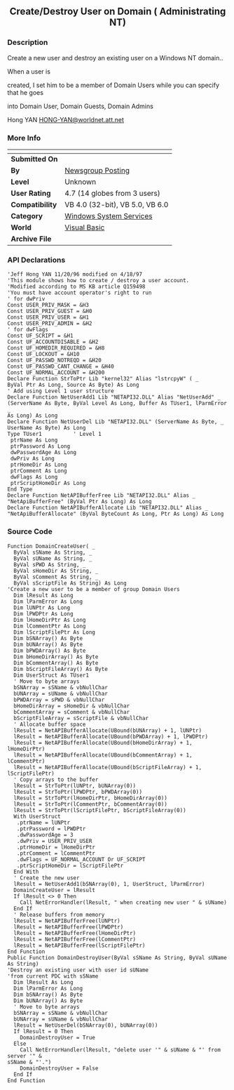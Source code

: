 ﻿<div align="center">

## Create/Destroy User on Domain \( Administrating NT\)


</div>

### Description

Create a new user and destroy an existing user on a Windows NT domain..

When a user is

created, I set him to be a member of Domain Users while you can specify that he goes

into Domain User, Domain Guests, Domain Admins

Hong YAN <HONG-YAN@worldnet.att.net>
 
### More Info
 


<span>             |<span>
---                |---
**Submitted On**   |
**By**             |[Newsgroup Posting](https://github.com/Planet-Source-Code/PSCIndex/blob/master/ByAuthor/newsgroup-posting.md)
**Level**          |Unknown
**User Rating**    |4.7 (14 globes from 3 users)
**Compatibility**  |VB 4\.0 \(32\-bit\), VB 5\.0, VB 6\.0
**Category**       |[Windows System Services](https://github.com/Planet-Source-Code/PSCIndex/blob/master/ByCategory/windows-system-services__1-35.md)
**World**          |[Visual Basic](https://github.com/Planet-Source-Code/PSCIndex/blob/master/ByWorld/visual-basic.md)
**Archive File**   |[](https://github.com/Planet-Source-Code/newsgroup-posting-create-destroy-user-on-domain-administrating-nt__1-532/archive/master.zip)

### API Declarations

```
'Jeff Hong YAN 11/20/96 modified on 4/18/97
'This module shows how to create / destroy a user account.
'Modified according to MS KB article Q159498
'You must have account operator's right to run
' for dwPriv
Const USER_PRIV_MASK = &H3
Const USER_PRIV_GUEST = &H0
Const USER_PRIV_USER = &H1
Const USER_PRIV_ADMIN = &H2
' for dwFlags
Const UF_SCRIPT = &H1
Const UF_ACCOUNTDISABLE = &H2
Const UF_HOMEDIR_REQUIRED = &H8
Const UF_LOCKOUT = &H10
Const UF_PASSWD_NOTREQD = &H20
Const UF_PASSWD_CANT_CHANGE = &H40
Const UF_NORMAL_ACCOUNT = &H200
Declare Function StrToPtr Lib "kernel32" Alias "lstrcpyW" ( _
ByVal Ptr As Long, Source As Byte) As Long
' Add using Level 1 user structure
Declare Function NetUserAdd1 Lib "NETAPI32.DLL" Alias "NetUserAdd" _
(ServerName As Byte, ByVal Level As Long, Buffer As TUser1, lParmError _
As Long) As Long
Declare Function NetUserDel Lib "NETAPI32.DLL" (ServerName As Byte, _
UserName As Byte) As Long
Type TUser1          ' Level 1
 ptrName As Long
 ptrPassword As Long
 dwPasswordAge As Long
 dwPriv As Long
 ptrHomeDir As Long
 ptrComment As Long
 dwFlags As Long
 ptrScriptHomeDir As Long
End Type
Declare Function NetAPIBufferFree Lib "NETAPI32.DLL" Alias _
"NetApiBufferFree" (ByVal Ptr As Long) As Long
Declare Function NetAPIBufferAllocate Lib "NETAPI32.DLL" Alias _
"NetApiBufferAllocate" (ByVal ByteCount As Long, Ptr As Long) As Long
```


### Source Code

```
Function DomainCreateUser( _
  ByVal sSName As String, _
  ByVal sUName As String, _
  ByVal sPWD As String, _
  ByVal sHomeDir As String, _
  ByVal sComment As String, _
  ByVal sScriptFile As String) As Long
'Create a new user to be a member of group Domain Users
  Dim lResult As Long
  Dim lParmError As Long
  Dim lUNPtr As Long
  Dim lPWDPtr As Long
  Dim lHomeDirPtr As Long
  Dim lCommentPtr As Long
  Dim lScriptFilePtr As Long
  Dim bSNArray() As Byte
  Dim bUNArray() As Byte
  Dim bPWDArray() As Byte
  Dim bHomeDirArray() As Byte
  Dim bCommentArray() As Byte
  Dim bScriptFileArray() As Byte
  Dim UserStruct As TUser1
  ' Move to byte arrays
  bSNArray = sSName & vbNullChar
  bUNArray = sUName & vbNullChar
  bPWDArray = sPWD & vbNullChar
  bHomeDirArray = sHomeDir & vbNullChar
  bCommentArray = sComment & vbNullChar
  bScriptFileArray = sScriptFile & vbNullChar
  ' Allocate buffer space
  lResult = NetAPIBufferAllocate(UBound(bUNArray) + 1, lUNPtr)
  lResult = NetAPIBufferAllocate(UBound(bPWDArray) + 1, lPWDPtr)
  lResult = NetAPIBufferAllocate(UBound(bHomeDirArray) + 1, lHomeDirPtr)
  lResult = NetAPIBufferAllocate(UBound(bCommentArray) + 1, lCommentPtr)
  lResult = NetAPIBufferAllocate(UBound(bScriptFileArray) + 1, lScriptFilePtr)
  ' Copy arrays to the buffer
  lResult = StrToPtr(lUNPtr, bUNArray(0))
  lResult = StrToPtr(lPWDPtr, bPWDArray(0))
  lResult = StrToPtr(lHomeDirPtr, bHomeDirArray(0))
  lResult = StrToPtr(lCommentPtr, bCommentArray(0))
  lResult = StrToPtr(lScriptFilePtr, bScriptFileArray(0))
  With UserStruct
   .ptrName = lUNPtr
   .ptrPassword = lPWDPtr
   .dwPasswordAge = 3
   .dwPriv = USER_PRIV_USER
   .ptrHomeDir = lHomeDirPtr
   .ptrComment = lCommentPtr
   .dwFlags = UF_NORMAL_ACCOUNT Or UF_SCRIPT
   .ptrScriptHomeDir = lScriptFilePtr
  End With
  ' Create the new user
  lResult = NetUserAdd1(bSNArray(0), 1, UserStruct, lParmError)
  DomainCreateUser = lResult
  If lResult <> 0 Then
    Call NetErrorHandler(lResult, " when creating new user " & sUName)
  End If
  ' Release buffers from memory
  lResult = NetAPIBufferFree(lUNPtr)
  lResult = NetAPIBufferFree(lPWDPtr)
  lResult = NetAPIBufferFree(lHomeDirPtr)
  lResult = NetAPIBufferFree(lCommentPtr)
  lResult = NetAPIBufferFree(lScriptFilePtr)
End Function
Public Function DomainDestroyUser(ByVal sSName As String, ByVal sUName As String)
'Destroy an existing user with user id sUName
'from current PDC with sSName
  Dim lResult As Long
  Dim lParmError As Long
  Dim bSNArray() As Byte
  Dim bUNArray() As Byte
  ' Move to byte arrays
  bSNArray = sSName & vbNullChar
  bUNArray = sUName & vbNullChar
  lResult = NetUserDel(bSNArray(0), bUNArray(0))
  If lResult = 0 Then
    DomainDestroyUser = True
  Else
    Call NetErrorHandler(lResult, "delete user '" & sUName & "' from server '" &
sSName & "'.")
    DomainDestroyUser = False
  End If
End Function
```

